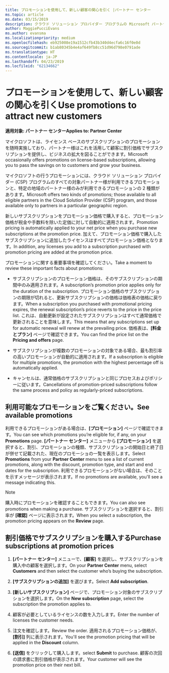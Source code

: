 ```yaml
---
title: プロモーションを使用して、新しい顧客の関心を引く |パートナー センター
ms.topic: article
ms.date: 03/15/2019
description: クラウド ソリューション プロバイダー プログラムの Microsoft パートナーは、プロモーション価格でサブスクリプションを購入し、顧客に割引価格で販売することができます。
author: MaggiePucciEvans
ms.author: evansma
ms.localizationpriority: medium
ms.openlocfilehash: eb925008e19a1512cfb43b340d4ecfa6c16f0e0d
ms.sourcegitcommit: b1ab80345b4e4af649fb8cc51d96d798e0791ade
ms.translationtype: HT
ms.contentlocale: ja-JP
ms.lasthandoff: 04/23/2019
ms.locfileid: "62134662"
---
```

# <a name="use-promotions-to-attract-new-customers"></a><span data-ttu-id="2c78a-103">プロモーションを使用して、新しい顧客の関心を引く</span><span class="sxs-lookup"><span data-stu-id="2c78a-103">Use promotions to attract new customers</span></span>  

<span data-ttu-id="2c78a-104">**適用対象: パートナー センター**</span><span class="sxs-lookup"><span data-stu-id="2c78a-104">**Applies to: Partner Center**</span></span>

<!--[FWLink: https://go.microsoft.com/fwlink/?linkid=852469]-->

<span data-ttu-id="2c78a-105">マイクロソフトは、ライセンス ベースのサブスクリプションのプロモーションを随時実施しており、パートナー様はこれを活用して顧客に割引価格でサブスクリプションを提供し、ビジネスの拡大を図ることができます。</span><span class="sxs-lookup"><span data-stu-id="2c78a-105">Microsoft occasionally offers promotions on license-based subscriptions, allowing you to pass the savings on to customers and grow your business.</span></span> 

<span data-ttu-id="2c78a-106">マイクロソフトの行うプロモーションには、クラウド ソリューション プロバイダー (CSP) プログラムのすべての対象パートナー様が利用できるプロモーションと、特定の地域のパートナー様のみが利用できるプロモーションの 2 種類があります。</span><span class="sxs-lookup"><span data-stu-id="2c78a-106">Microsoft offers two kinds of promotions; those available to all eligible partners in the Cloud Solution Provider (CSP) program, and those available only to partners in a particular geographic region.</span></span>

<span data-ttu-id="2c78a-107">新しいサブスクリプションをプロモーション価格で購入すると、プロモーション価格が税金や手数料を除いた定価に対して自動的に適用されます。</span><span class="sxs-lookup"><span data-stu-id="2c78a-107">Promotion pricing is automatically applied to your net price when you purchase new subscriptions at the promotion price.</span></span> <span data-ttu-id="2c78a-108">加えて、プロモーション価格で購入したサブスクリプションに追加したライセンスはすべてプロモーション価格となります。</span><span class="sxs-lookup"><span data-stu-id="2c78a-108">In addition, any licenses you add to a subscription purchased with promotion pricing are added at the promotion price.</span></span> 

<span data-ttu-id="2c78a-109">プロモーションに関する重要事項を確認してください。</span><span class="sxs-lookup"><span data-stu-id="2c78a-109">Take a moment to review these important facts about promotions:</span></span>

-   <span data-ttu-id="2c78a-110">サブスクリプションのプロモーション価格は、そのサブスクリプションの期間中のみ適用されます。</span><span class="sxs-lookup"><span data-stu-id="2c78a-110">A subscription’s promotion price applies only for the duration of the subscription.</span></span> <span data-ttu-id="2c78a-111">プロモーション価格のサブスクリプションの期限が切れると、更新サブスクリプションの価格は価格表の価格に戻ります。</span><span class="sxs-lookup"><span data-stu-id="2c78a-111">When a subscription you purchased with promotional pricing expires, the renewal subscription’s price reverts to the price in the price list.</span></span> <span data-ttu-id="2c78a-112">これは、自動更新が設定されたサブスクリプションはすべて通常価格で更新されることを意味します。</span><span class="sxs-lookup"><span data-stu-id="2c78a-112">This means that any subscriptions set up for automatic renewal will renew at the prevailing price.</span></span> <span data-ttu-id="2c78a-113">価格表は、**[料金とプラン]** ページで確認できます。</span><span class="sxs-lookup"><span data-stu-id="2c78a-113">You can find the price list on the **Pricing and offers** page.</span></span> 

-   <span data-ttu-id="2c78a-114">サブスクリプションが複数のプロモーションの対象である場合、最も割引率の高いプロモーションが自動的に適用されます。</span><span class="sxs-lookup"><span data-stu-id="2c78a-114">If a subscription is eligible for multiple promotions, the promotion with the highest percentage off is automatically applied.</span></span>

-   <span data-ttu-id="2c78a-115">キャンセルは、通常価格のサブスクリプションと同じプロセスおよびポリシーに従います。</span><span class="sxs-lookup"><span data-stu-id="2c78a-115">Cancellations of promotion-priced subscriptions follow the same process and policy as regularly-priced subscriptions.</span></span>

## <a name="see-available-promotions"></a><span data-ttu-id="2c78a-116">利用可能なプロモーションをご覧ください。</span><span class="sxs-lookup"><span data-stu-id="2c78a-116">See available promotions</span></span>

<span data-ttu-id="2c78a-117">利用できるプロモーションがある場合は、**[プロモーション]** ページで確認できます。</span><span class="sxs-lookup"><span data-stu-id="2c78a-117">You can see which promotions you’re eligible for, if any, on your **Promotions** page.</span></span> <span data-ttu-id="2c78a-118">**[パートナー センター]** メニューから **[プロモーション]** を選択すると、割引、プロモーションの種類、サブスクリプションの開始日と終了日が併せて記載された、現在のプロモーショの一覧を表示します。</span><span class="sxs-lookup"><span data-stu-id="2c78a-118">Select **Promotions** from your **Partner Center** menu to see a list of current promotions, along with the discount, promotion type, and start and end dates for the subscription.</span></span> <span data-ttu-id="2c78a-119">利用できるプロモーションがない場合は、そのことを示すメッセージが表示されます。</span><span class="sxs-lookup"><span data-stu-id="2c78a-119">If no promotions are available, you'll see a message indicating this.</span></span> 

> [!NOTE]  
> <span data-ttu-id="2c78a-120">購入時にプロモーションを確認することもできます。</span><span class="sxs-lookup"><span data-stu-id="2c78a-120">You can also see promotions when making a purchase.</span></span> <span data-ttu-id="2c78a-121">サブスクリプションを選択すると、割引率が **[確認]** ページに表示されます。</span><span class="sxs-lookup"><span data-stu-id="2c78a-121">When you select a subscription, the promotion pricing appears on the **Review** page.</span></span>

## <a name="purchase-subscriptions-at-promotion-prices"></a><span data-ttu-id="2c78a-122">割引価格でサブスクリプションを購入する</span><span class="sxs-lookup"><span data-stu-id="2c78a-122">Purchase subscriptions at promotion prices</span></span>

1. <span data-ttu-id="2c78a-123">**[パートナー センター]** メニューで、**[顧客]** を選択し、サブスクリプションを購入中の顧客を選択します。</span><span class="sxs-lookup"><span data-stu-id="2c78a-123">On your **Partner Center** menu, select **Customers** and then select the customer who’s buying the subscription.</span></span> 

2. <span data-ttu-id="2c78a-124">**[サブスクリプションの追加]** を選びます。</span><span class="sxs-lookup"><span data-stu-id="2c78a-124">Select **Add subscription**.</span></span>

3. <span data-ttu-id="2c78a-125">**[新しいサブスクリプション]** ページで、プロモーション対象のサブスクリプションを選択します。</span><span class="sxs-lookup"><span data-stu-id="2c78a-125">On the **New subscription** page, select the subscription the promotion applies to.</span></span>

4. <span data-ttu-id="2c78a-126">顧客が必要としているライセンスの数を入力します。</span><span class="sxs-lookup"><span data-stu-id="2c78a-126">Enter the number of licenses the customer needs.</span></span> 

5. <span data-ttu-id="2c78a-127">注文を確認します。</span><span class="sxs-lookup"><span data-stu-id="2c78a-127">Review the order.</span></span> <span data-ttu-id="2c78a-128">適用されるプロモーション価格が、**[割引]** 列に表示されます。</span><span class="sxs-lookup"><span data-stu-id="2c78a-128">You'll see the promotion pricing that will be applied in the **Discount** column.</span></span>  

6.  <span data-ttu-id="2c78a-129">**[送信]** をクリックして購入します。</span><span class="sxs-lookup"><span data-stu-id="2c78a-129">select **Submit** to purchase.</span></span> <span data-ttu-id="2c78a-130">顧客の次回の請求書に割引価格が表示されます。</span><span class="sxs-lookup"><span data-stu-id="2c78a-130">Your customer will see the promotion price on their next bill.</span></span>  



